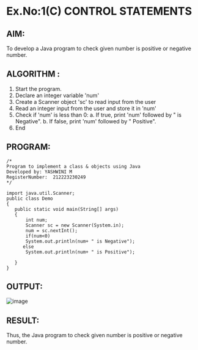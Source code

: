 # Ex.No:1(C) CONTROL STATEMENTS

## AIM:
To develop a Java program to check given number is positive or negative number.

## ALGORITHM :
1.	Start the program.
2.	Declare an integer variable 'num'
3.	Create a Scanner object 'sc' to read input from the user
4.	Read an integer input from the user and store it in 'num'
5.	Check if 'num' is less than 0:
a.	If true, print 'num' followed by " is Negative".
b.	If false, print 'num' followed by " Positive".
6.	End

## PROGRAM:
 ```
/*
Program to implement a class & objects using Java
Developed by: YASHWINI M
RegisterNumber:  212223230249
*/

import java.util.Scanner;
public class Demo
{
    public static void main(String[] args)
    {
        int num;
        Scanner sc = new Scanner(System.in);
        num = sc.nextInt();
        if(num<0)
        System.out.println(num+ " is Negative");
       else
        System.out.println(num+ " is Positive");
       
    }
}
```

## OUTPUT:
![image](https://github.com/user-attachments/assets/e11e5fa1-5819-43cf-b630-8cb81e03a067)

## RESULT:
Thus, the Java program to check given number is positive or negative number.
